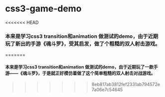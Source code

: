 # css3-game-demo
<<<<<<< HEAD
### 本来是学习css3 transition和animation 做测试的demo，由于近期玩了新出的手游《魂斗罗》，受其启发，做了个粗糙的双人射击游戏。
=======
#### 本来是学习css3 transition和animation 做测试的demo，由于近期玩了一款手游——《魂斗罗》，于是就正好模仿着做了这个简单粗糙的双人射击对战游戏。
>>>>>>> 8eb817ab3812fef2331ab794572e7a06e7c54645
